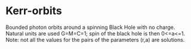 # Kerr-orbits

Bounded photon orbits around a spinning Black Hole with no charge. Natural units are used G=M=C=1; spin of the black hole is then 0<=a<=1. Note: not all the values for the pairs of the parameters (r,a) are solutions.